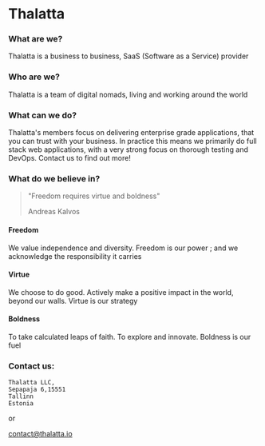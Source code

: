 # Thalatta

###  What are we?

Thalatta is a business to business, SaaS (Software as a Service) provider

###  Who are we?

Thalatta is a team of digital nomads, living and working around the world

###  What can we do?

Thalatta's members focus on delivering enterprise grade applications, that you can trust with your business. In practice this means we primarily do full stack web applications, with a very strong focus on thorough testing and DevOps. Contact us to find out more!

### What do we believe in?

> "Freedom requires virtue and boldness"
> 
> Andreas Kalvos

#### Freedom

We value independence and diversity. Freedom is our power ; and we acknowledge the responsibility it carries

#### Virtue

We choose to do good. Actively make a positive impact in the world, beyond our walls. Virtue is our strategy

#### Boldness

To take calculated leaps of faith. To explore and innovate. Boldness is our fuel

### Contact us:
```
Thalatta LLC,
Sepapaja 6,15551
Tallinn
Estonia
```
or 

contact@thalatta.io
